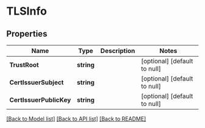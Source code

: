 # TLSInfo

## Properties
Name | Type | Description | Notes
------------ | ------------- | ------------- | -------------
**TrustRoot** | **string** |  | [optional] [default to null]
**CertIssuerSubject** | **string** |  | [optional] [default to null]
**CertIssuerPublicKey** | **string** |  | [optional] [default to null]

[[Back to Model list]](../README.md#documentation-for-models) [[Back to API list]](../README.md#documentation-for-api-endpoints) [[Back to README]](../README.md)


